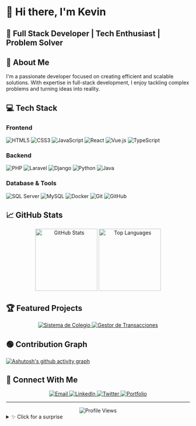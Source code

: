 # 👋 Hi there, I'm Kevin

## 💼 Full Stack Developer | Tech Enthusiast | Problem Solver

## 🚀 About Me
I'm a passionate developer focused on creating efficient and scalable solutions. With expertise in full-stack development, I enjoy tackling complex problems and turning ideas into reality.

## 💻 Tech Stack

### Frontend
![HTML5](https://img.shields.io/badge/-HTML5-E34F26?style=flat-square&logo=html5&logoColor=white)
![CSS3](https://img.shields.io/badge/-CSS3-1572B6?style=flat-square&logo=css3&logoColor=white)
![JavaScript](https://img.shields.io/badge/-JavaScript-F7DF1E?style=flat-square&logo=javascript&logoColor=black)
![React](https://img.shields.io/badge/-React-61DAFB?style=flat-square&logo=react&logoColor=black)
![Vue.js](https://img.shields.io/badge/-Vue.js-4FC08D?style=flat-square&logo=vue.js&logoColor=white)
![TypeScript](https://img.shields.io/badge/-TypeScript-3178C6?style=flat-square&logo=typescript&logoColor=white)

### Backend
![PHP](https://img.shields.io/badge/-PHP-777BB4?style=flat-square&logo=php&logoColor=white)
![Laravel](https://img.shields.io/badge/-Laravel-FF2D20?style=flat-square&logo=laravel&logoColor=white)
![Django](https://img.shields.io/badge/-Django-092E20?style=flat-square&logo=django&logoColor=white)
![Python](https://img.shields.io/badge/-Python-3776AB?style=flat-square&logo=python&logoColor=white)
![Java](https://img.shields.io/badge/-Java-007396?style=flat-square&logo=java&logoColor=white)

### Database & Tools
![SQL Server](https://img.shields.io/badge/-SQL%20Server-CC2927?style=flat-square&logo=microsoftsqlserver&logoColor=white)
![MySQL](https://img.shields.io/badge/-MySQL-4479A1?style=flat-square&logo=mysql&logoColor=white)
![Docker](https://img.shields.io/badge/-Docker-2496ED?style=flat-square&logo=docker&logoColor=white)
![Git](https://img.shields.io/badge/-Git-F05032?style=flat-square&logo=git&logoColor=white)
![GitHub](https://img.shields.io/badge/-GitHub-181717?style=flat-square&logo=github&logoColor=white)

## 📈 GitHub Stats

<div align="center">
  <img src="https://github-readme-stats.vercel.app/api?username=AleFine&show_icons=true&theme=radical" alt="GitHub Stats" height="170" />
  <img src="https://github-readme-stats.vercel.app/api/top-langs/?username=AleFine&layout=compact&theme=radical" alt="Top Languages" height="170" />
</div>

## 🏆 Featured Projects

<div align="center">
  <a href="https://github.com/AleFine/proyecto_escuela">
    <img src="https://github-readme-stats.vercel.app/api/pin/?username=AleFine&repo=proyecto_escuela&theme=radical" alt="Sistema de Colegio" />
  </a>
  <a href="https://github.com/AleFine/financial-transaction-manager">
    <img src="https://github-readme-stats.vercel.app/api/pin/?username=AleFine&repo=financial-transaction-manager&theme=radical" alt="Gestor de Transacciones" />
  </a>
</div>

## 🟢 Contribution Graph

[![Ashutosh's github activity graph](https://github-readme-activity-graph.vercel.app/graph?username=AleFine&theme=github)](https://github.com/ashutosh00710/github-readme-activity-graph)

## 🔗 Connect With Me

<div align="center">
  <a href="mailto:keving.kpg@gmail.com">
    <img src="https://img.shields.io/badge/-Email-D14836?style=for-the-badge&logo=gmail&logoColor=white" alt="Email" />
  </a>
  <a href="www.linkedin.com/in/kevin-e-parimango-gómez-832315174">
    <img src="https://img.shields.io/badge/-LinkedIn-0077B5?style=for-the-badge&logo=linkedin&logoColor=white" alt="LinkedIn" />
  </a>
  <a href="https://twitter.com/YOUR_TWITTER">
    <img src="https://img.shields.io/badge/-Twitter-1DA1F2?style=for-the-badge&logo=twitter&logoColor=white" alt="Twitter" />
  </a>
  <a href="">
    <img src="https://img.shields.io/badge/-Portfolio-000000?style=for-the-badge&logo=react&logoColor=white" alt="Portfolio" />
  </a>
</div>

---

<div align="center">
  <img src="https://komarev.com/ghpvc/?username=AleFine&color=blueviolet&style=flat-square" alt="Profile Views" />
</div>


<details>
<summary>✨ Click for a surprise</summary>
<pre>
██╗  ██╗███████╗██╗   ██╗██╗███╗   ██╗     ██████╗  ██████╗ ███╗   ███╗███████╗███████╗
██║ ██╔╝██╔════╝██║   ██║██║████╗  ██║    ██╔════╝ ██╔═══██╗████╗ ████║██╔════╝╚══███╔╝
█████╔╝ █████╗  ██║   ██║██║██╔██╗ ██║    ██║  ███╗██║   ██║██╔████╔██║█████╗    ███╔╝ 
██╔═██╗ ██╔══╝  ╚██╗ ██╔╝██║██║╚██╗██║    ██║   ██║██║   ██║██║╚██╔╝██║██╔══╝   ███╔╝  
██║  ██╗███████╗ ╚████╔╝ ██║██║ ╚████║    ╚██████╔╝╚██████╔╝██║ ╚═╝ ██║███████╗███████╗
╚═╝  ╚═╝╚══════╝  ╚═══╝  ╚═╝╚═╝  ╚═══╝     ╚═════╝  ╚═════╝ ╚═╝     ╚═╝╚══════╝╚══════╝
</pre>
</details>
